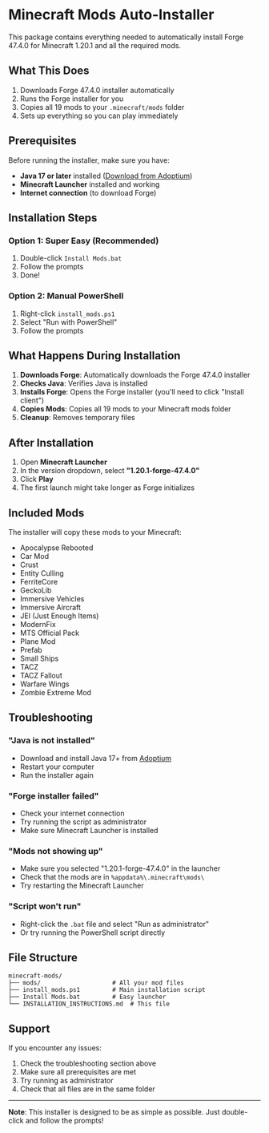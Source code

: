 # Minecraft Mods Auto-Installer

This package contains everything needed to automatically install Forge 47.4.0 for Minecraft 1.20.1 and all the required mods.

## What This Does

1. Downloads Forge 47.4.0 installer automatically
2. Runs the Forge installer for you
3. Copies all 19 mods to your `.minecraft/mods` folder
4. Sets up everything so you can play immediately

## Prerequisites

Before running the installer, make sure you have:

- **Java 17 or later** installed ([Download from Adoptium](https://adoptium.net/))
- **Minecraft Launcher** installed and working
- **Internet connection** (to download Forge)

## Installation Steps

### Option 1: Super Easy (Recommended)
1. Double-click `Install Mods.bat`
2. Follow the prompts
3. Done!

### Option 2: Manual PowerShell
1. Right-click `install_mods.ps1`
2. Select "Run with PowerShell"
3. Follow the prompts

## What Happens During Installation

1. **Downloads Forge**: Automatically downloads the Forge 47.4.0 installer
2. **Checks Java**: Verifies Java is installed
3. **Installs Forge**: Opens the Forge installer (you'll need to click "Install client")
4. **Copies Mods**: Copies all 19 mods to your Minecraft mods folder
5. **Cleanup**: Removes temporary files

## After Installation

1. Open **Minecraft Launcher**
2. In the version dropdown, select **"1.20.1-forge-47.4.0"**
3. Click **Play**
4. The first launch might take longer as Forge initializes

## Included Mods

The installer will copy these mods to your Minecraft:

- Apocalypse Rebooted
- Car Mod
- Crust
- Entity Culling
- FerriteCore
- GeckoLib
- Immersive Vehicles
- Immersive Aircraft
- JEI (Just Enough Items)
- ModernFix
- MTS Official Pack
- Plane Mod
- Prefab
- Small Ships
- TACZ
- TACZ Fallout
- Warfare Wings
- Zombie Extreme Mod

## Troubleshooting

### "Java is not installed"
- Download and install Java 17+ from [Adoptium](https://adoptium.net/)
- Restart your computer
- Run the installer again

### "Forge installer failed"
- Check your internet connection
- Try running the script as administrator
- Make sure Minecraft Launcher is installed

### "Mods not showing up"
- Make sure you selected "1.20.1-forge-47.4.0" in the launcher
- Check that the mods are in `%appdata%\.minecraft\mods\`
- Try restarting the Minecraft Launcher

### "Script won't run"
- Right-click the `.bat` file and select "Run as administrator"
- Or try running the PowerShell script directly

## File Structure

```
minecraft-mods/
├── mods/                    # All your mod files
├── install_mods.ps1         # Main installation script
├── Install Mods.bat         # Easy launcher
└── INSTALLATION_INSTRUCTIONS.md  # This file
```

## Support

If you encounter any issues:
1. Check the troubleshooting section above
2. Make sure all prerequisites are met
3. Try running as administrator
4. Check that all files are in the same folder

---

**Note**: This installer is designed to be as simple as possible. Just double-click and follow the prompts!
